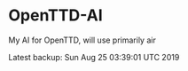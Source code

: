 # OpenTTD-AI
My AI for OpenTTD, will use primarily air

Latest backup: Sun Aug 25 03:39:01 UTC 2019
